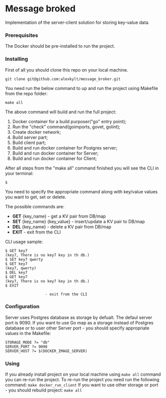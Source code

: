 # Message broked

Implementation of the server-client solution for storing key-value data.

### Prerequisites

The Docker should be pre-installed to run the project.

### Installing

First of all you should clone this repo on your local machine.

```
git clone git@github.com:alexkylt/message_broker.git
```

You need run the below command to up and run the project using Makefile from the repo folder:

```
make all
```

The above command will build and run the full project:
1) Docker container for a build purposer("go" entry point);
2) Run the "check" command(goimports, govet, golint);
3) Create docker network;
4) Build server part;
5) Build client part;
6) Build and run docker container for Postgres server;
7) Build and run docker container for Server;
8) Build and run docker container for Client;

After all steps from the "make all" command finished you will see the CLI in your terminal:




```
$ 
```

You need to specify the appropriate command along with key/value values you want to get, set or delete.

The possible commands are:
  * **GET** {key_name}                - get a KV pair from DB/map  
  * **SET** {key_name} {key_value}    - insert/update a KV pair to DB/map
  * **DEL** {key_name}                - delete a KV pair from DB/map
  * **EXIT**                          - exit from the CLI

CLI usage sample:
```
$ GET key7
(key7, There is no key7 key in th db.)
$ SET key7 qwerty
$ GET key7
(key7, qwerty)
$ DEL key7
$ GET key7
(key7, There is no key7 key in th db.)
$ EXIT
```
                      - exit from the CLI



### Configuration

Server uses Postgres database as storage by defualt. The defaul server port is 9090.  If you want to use Go map as a storage instead of Postgres database or to user other Server port - you should specify appropriate values in the Makefile:

```
STORAGE_MODE ?= "db"
SERVER_PORT ?= 9090
SERVER_HOST ?= $(DOCKER_IMAGE_SERVER)
```

### Using

If you already install project on your local machine using ```make all``` command you can re-run the project. To re-run the project you need run the following command: ```make docker_run_client```
If you want to use other storage or port - you should rebuild project: ```make all```
